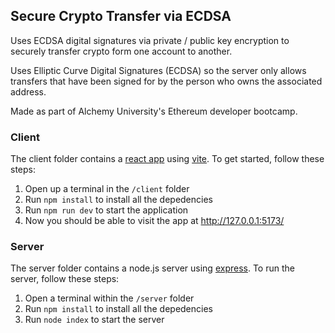 ## Secure Crypto Transfer via ECDSA 

Uses ECDSA digital signatures via private / public key encryption to securely transfer crypto form one account to another.

Uses Elliptic Curve Digital Signatures (ECDSA) so the server only allows transfers that have been signed for by the person who owns the associated address.

Made as part of Alchemy University's Ethereum developer bootcamp.
 
### Client

The client folder contains a [react app](https://reactjs.org/) using [vite](https://vitejs.dev/). To get started, follow these steps:

1. Open up a terminal in the `/client` folder
2. Run `npm install` to install all the depedencies
3. Run `npm run dev` to start the application 
4. Now you should be able to visit the app at http://127.0.0.1:5173/

### Server

The server folder contains a node.js server using [express](https://expressjs.com/). To run the server, follow these steps:

1. Open a terminal within the `/server` folder 
2. Run `npm install` to install all the depedencies 
3. Run `node index` to start the server 
